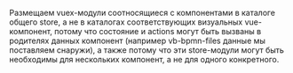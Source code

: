 Размещаем vuex-модули соотносящиеся с компонентами в каталоге общего store, а не в каталогах соответствующих визуальных vue-компонент,
потому что состояние и actions могут быть вызваны в родителях данных компонент (например vb-bpmn-files данные мы поставляем снаружи),
а также потому что эти store-модули могут быть необходимы для нескольких компонент, а не для одного конкретного.
